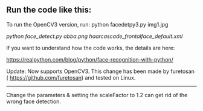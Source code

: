 Run the code like this:
-----------------------

To run the OpenCV3 version, run:
python facedetpy3.py img1.jpg


*python face_detect.py abba.png haarcascade_frontalface_default.xml*

If you want to understand how the code works, the details are here:

https://realpython.com/blog/python/face-recognition-with-python/


Update: Now supports OpenCV3. This change has been made by furetosan ( https://github.com/furetosan) and tested on Linux.

--------------------------------------------------------

Change the parameters & setting the scaleFactor to 1.2 can get rid of the wrong face detection.

